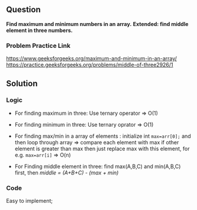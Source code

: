 ## Question

**Find maximum and minimum numbers in an array.**
**Extended: find middle element in three numbers.**

### Problem Practice Link
https://www.geeksforgeeks.org/maximum-and-minimum-in-an-array/
https://practice.geeksforgeeks.org/problems/middle-of-three2926/1

## Solution

### Logic 
* For finding maximum in three: Use ternary operator => O(1)
* For finding minimum in three: Use ternary oprator => O(1)
* For finding max/min in a array of elements : 
initialize int ```max=arr[0];``` and then loop through array => compare each element with max if other element is greater than max then just replace max with this element, for e.g. ```max=arr[i]```  => O(n)

* For Finding middle element in three: find max(A,B,C) and min(A,B,C) first, then *middle = (A+B+C) - (max + min)* 

### Code
Easy to implement;